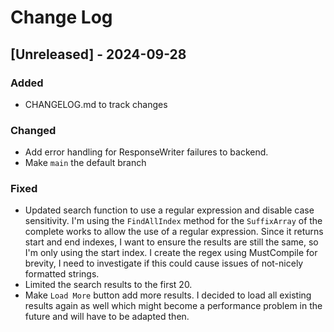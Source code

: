 
# Change Log
## [Unreleased] - 2024-09-28

### Added
- CHANGELOG.md to track changes

### Changed
- Add error handling for ResponseWriter failures to backend.
- Make `main` the default branch

### Fixed
- Updated search function to use a regular expression and disable case sensitivity. I'm using the `FindAllIndex` method for the `SuffixArray` of the complete works to allow the use of a regular expression. Since it returns start and end indexes, I want to ensure the results are still the same, so I'm only using the start index.
  I create the regex using MustCompile for brevity, I need to investigate if this could cause issues of not-nicely formatted strings.
- Limited the search results to the first 20.
- Make `Load More` button add more results. I decided to load all existing results again as well which might become a performance problem in the future and will have to be adapted then.